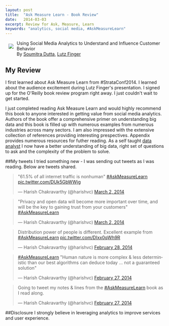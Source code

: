 ```yaml
---
layout: post
title:  "Ask Measure Learn - Book Review"
date:   2014-03-03
excerpt: Review for Ask, Measure, Learn
keywords: "analytics, social media, #AskMeasureLearn"
---
```

<p>
       <a href="http://shop.oreilly.com/product/0636920026488.do">
       <img style="float:left; margin:10px;horizontal-align:top" src="http://akamaicovers.oreilly.com/images/9781449336752/cat.gif"/></a>
       Using Social Media Analytics to Understand and Influence Customer Behavior <br/> By <a href="http://www.oreillynet.com/pub/au/5391">Soumitra Dutta</a>, 
       <a href="http://www.oreillynet.com/pub/au/5392">Lutz Finger</a>
</p>
<div style="clear:both"/>

## My Review
I first learned about Ask Measure Learn from #StrataConf2014. I learned about the audience excitement during Lutz Finger's presentation. I signed up for the O'Reilly book review program right away. I just couldn't wait to get started.


 
I just completed reading  Ask Measure Learn and would highly recommend this book to anyone interested in getting value from social media analytics. 
Authors of the book offer a comprehensive primer on understanding big data and this book is filled up with numerous examples from numerous industries across many sectors.
I am also impressed with the extensive collection of references providing interesting prespectives. Appendix provides numerous resources for futher reading. 
As a self taught <a href="/2014/02/10/sochi2014-day4/">data analyst</a> I now have a better understanding of big data, right set of questions to ask and the complexity of the problem to solve.


##My tweets
I tried something new - I was sending out tweets as I was reading. Below are tweets shared.

<blockquote class="twitter-tweet" lang="en"><p>&quot;61.5% of all internet traffic is nonhuman&quot; <a href="https://twitter.com/search?q=%23AskMeasureLearn&amp;src=hash">#AskMeasureLearn</a> <a href="http://t.co/DUk5GbWWjg">pic.twitter.com/DUk5GbWWjg</a></p>&mdash; Harish Chakravarthy (@harishvc) <a href="https://twitter.com/harishvc/statuses/439981678917083136">March 2, 2014</a></blockquote>
<script async src="//platform.twitter.com/widgets.js" charset="utf-8"></script>

<blockquote class="twitter-tweet" lang="en"><p>&quot;Privacy and open data will become more important over time, and will be the key to gaining trust from your customers&quot; <a href="https://twitter.com/search?q=%23AskMeasureLearn&amp;src=hash">#AskMeasureLearn</a></p>&mdash; Harish Chakravarthy (@harishvc) <a href="https://twitter.com/harishvc/statuses/439915542787653632">March 2, 2014</a></blockquote>
<script async src="//platform.twitter.com/widgets.js" charset="utf-8"></script>

<blockquote class="twitter-tweet" lang="en"><p>Distribution power of people is different. Excellent example from <a href="https://twitter.com/search?q=%23AskMeasureLearn&amp;src=hash">#AskMeasureLearn</a> <a href="http://t.co/DIxx0qWh9R">pic.twitter.com/DIxx0qWh9R</a></p>&mdash; Harish Chakravarthy (@harishvc) <a href="https://twitter.com/harishvc/statuses/439492964449255424">February 28, 2014</a></blockquote>
<script async src="//platform.twitter.com/widgets.js" charset="utf-8"></script>

<blockquote class="twitter-tweet" lang="en"><p><a href="https://twitter.com/search?q=%23AskMeasureLearn&amp;src=hash">#AskMeasureLearn</a> &quot;Human nature is more complex &amp; less deterministic than our best algorithms can deduce today … not a guaranteed solution&quot;</p>&mdash; Harish Chakravarthy (@harishvc) <a href="https://twitter.com/harishvc/statuses/439137147787182080">February 27, 2014</a></blockquote>
<script async src="//platform.twitter.com/widgets.js" charset="utf-8"></script>

<blockquote class="twitter-tweet" lang="en"><p>Going to tweet my notes &amp; lines from the <a href="https://twitter.com/search?q=%23AskMeasureLearn&amp;src=hash">#AskMeasureLearn</a> book as I read along.</p>&mdash; Harish Chakravarthy (@harishvc) <a href="https://twitter.com/harishvc/statuses/439130349160108032">February 27, 2014</a></blockquote>
<script async src="//platform.twitter.com/widgets.js" charset="utf-8"></script>


##Disclosure
I strongly believe in leveraging analytics to improve services and user experience.
